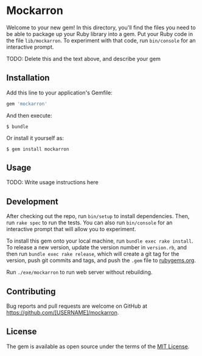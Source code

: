 # Mockarron

Welcome to your new gem! In this directory, you'll find the files you need to be able to package up your Ruby library into a gem. Put your Ruby code in the file `lib/mockarron`. To experiment with that code, run `bin/console` for an interactive prompt.

TODO: Delete this and the text above, and describe your gem

## Installation

Add this line to your application's Gemfile:

```ruby
gem 'mockarron'
```

And then execute:

    $ bundle

Or install it yourself as:

    $ gem install mockarron

## Usage

TODO: Write usage instructions here

## Development

After checking out the repo, run `bin/setup` to install dependencies. Then, run `rake spec` to run the tests. You can also run `bin/console` for an interactive prompt that will allow you to experiment.

To install this gem onto your local machine, run `bundle exec rake install`. To release a new version, update the version number in `version.rb`, and then run `bundle exec rake release`, which will create a git tag for the version, push git commits and tags, and push the `.gem` file to [rubygems.org](https://rubygems.org).

Run `./exe/mockarron` to run web server without rebuilding.

## Contributing

Bug reports and pull requests are welcome on GitHub at https://github.com/[USERNAME]/mockarron.

## License

The gem is available as open source under the terms of the [MIT License](https://opensource.org/licenses/MIT).
